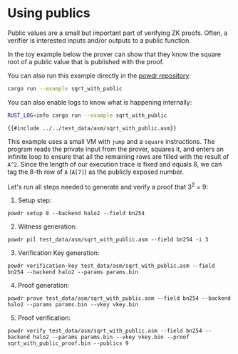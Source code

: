 # Using publics

Public values are a small but important part of verifying ZK proofs.  Often, a
verifier is interested inputs and/or outputs to a public function.

In the toy example below the prover can show that they know the square root of
a public value that is published with the proof.

You can also run this example directly in the [powdr
repository](https://github.com/powdr-labs/powdr):

```bash
cargo run --example sqrt_with_public
```

You can also enable logs to know what is happening internally:

```bash
RUST_LOG=info cargo run --example sqrt_with_public
```

```
{{#include ../../test_data/asm/sqrt_with_public.asm}}
```

This example uses a small VM with `jump` and a `square` instructions.  The
program reads the private input from the prover, squares it, and enters an
infinite loop to ensure that all the remaining rows are filled with the result of `A^2`.
Since the length of our execution trace is fixed and equals 8, we can tag the
8-th row of `A` (`A[7]`) as the publicly exposed number.

Let's run all steps needed to generate and verify a proof that 3<sup>2</sup> = 9:

1. Setup step:

```console
powdr setup 8 --backend halo2 --field bn254
```

2. Witness generation:

```console
powdr pil test_data/asm/sqrt_with_public.asm --field bn254 -i 3
```

3. Verification Key generation:

```console
powdr verification-key test_data/asm/sqrt_with_public.asm --field bn254 --backend halo2 --params params.bin
```

4. Proof generation:

```console
powdr prove test_data/asm/sqrt_with_public.asm --field bn254 --backend halo2 --params params.bin --vkey vkey.bin
```

5. Proof verification:

```console
powdr verify test_data/asm/sqrt_with_public.asm --field bn254 --backend halo2 --params params.bin --vkey vkey.bin --proof sqrt_with_public_proof.bin --publics 9
```

